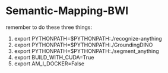 # Semantic-Mapping-BWI

remember to do these three things:
1) export PYTHONPATH=$PYTHONPATH:./recognize-anything
2) export PYTHONPATH=$PYTHONPATH:./GroundingDINO
3) export PYTHONPATH=$PYTHONPATH:./segment_anything
4) export BUILD_WITH_CUDA=True
5) export AM_I_DOCKER=False